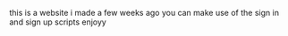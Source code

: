 this is a website i made a few weeks ago you can make use of the sign in and sign up scripts enjoyy
